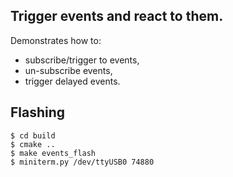 ## Trigger events and react to them.

Demonstrates how to:
- subscribe/trigger to events,
- un-subscribe events,
- trigger delayed events.

## Flashing

```
$ cd build
$ cmake ..
$ make events_flash
$ miniterm.py /dev/ttyUSB0 74880
```
